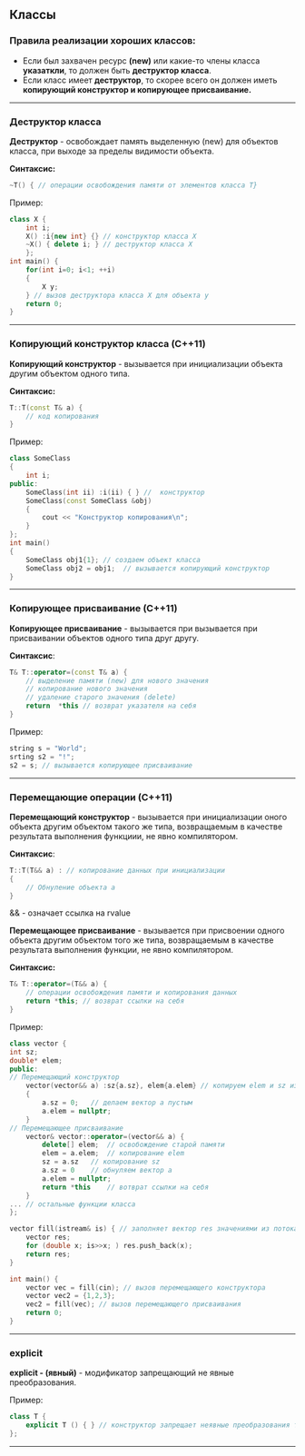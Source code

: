 ## Классы

### Правила реализации хороших классов:
* Если был захвачен ресурс **(new)** или какие-то члены класса **указаткли**, то должен быть **деструктор класса**.
* Если класс имеет **деструктор**, то скорее всего он должен иметь **копирующий конструктор и копирующее присваивание.**
---
### Деструктор класса

**Деструктор** - освобождает память выделенную (new) для объектов класса, при выходе за пределы видимости объекта.

**Синтаксис:**
```c++
~T() { // операции освобождения памяти от элементов класса T}
```
Пример:
```c++
class X {
	int i;
	X() :i{new int} {} // конструктор класса X
	~X() { delete i; } // деструктор класса X
	};
int main() {
 	for(int i=0; i<1; ++i)
	{
		X y;
	} // вызов деструктора класса X для объекта y
	return 0;
}
```
---

### Копирующий конструктор класса (C++11)

**Копирующий конструктор** - вызывается при инициализации объекта другим объектом одного типа.

**Синтаксис:** 
```c++
T::T(const T& a) {
	// код копирования
}
```
Пример:
```c++
class SomeClass
{  
    int i;
public:
    SomeClass(int ii) :i(ii) { } //  конструктор
    SomeClass(const SomeClass &obj)
    {      
        cout << "Конструктор копирования\n";
    }
};
int main()
{
    SomeClass obj1{1}; // создаем объект класса
    SomeClass obj2 = obj1;  // вызывается копирующий конструктор
}
```
---
### Копирующее присваивание (C++11)
**Копирующее присваивание** - вызывается при вызывается при присваивании объектов одного типа друг другу.

**Синтаксис**:

```c++
T& T::operator=(const T& a) {
	// выделение памяти (new) для нового значения
	// копирование нового значения
	// удаление старого значения (delete)
	return  *this // возврат указателя на себя
}
```
Пример:
```c++
string s = "World";
srting s2 = "!";
s2 = s; // вызывается копирующее присваивание
```
---

### Перемещающие операции (С++11)

**Перемещающий конструктор** - вызывается при инициализации оного объекта другим объектом такого же типа, возвращаемым в качестве результата выполнения функциии, не явно компилятором.

**Синтаксис**:
```c++
T::T(T&& a) : // копирование данных при инициализации
{
	// Обнуление объекта a
}
```
&& - означает ссылка на rvalue

**Перемещающее присваивание** - вызывается при присвоении одного объекта другим объектом того же типа, возвращаемым в качестве результата выполнения функции, не явно компилятором.

**Синтаксис:**
```c++
T& T::operator=(T&& a) {
	// операции освобождения памяти и копирования данных
	return *this; // возврат ссылки на себя
}
```

Пример:

```c++
class vector {
int sz;
double* elem;
public:
// Перемещающий конструктор
	vector(vector&& a) :sz{a.sz}, elem{a.elem} // копируем elem и sz из a
	{
		a.sz = 0;	// делаем вектор a пустым
		a.elem = nullptr;
	}
// Перемещающее присваивание
	vector& vector::operator=(vector&& a) {
		delete[] elem;	// освобождение старой памяти
		elem = a.elem;	// копирование elem
		sz = a.sz	// копирование sz
		a.sz = 0	// обнуляем вектор а
		a.elem = nullptr;
		return *this	// вотврат ссылки на себя
	}
... // остальные функции класса
};

vector fill(istream& is) { // заполняет вектор res значениями из потока is
	vector res;
	for (double x; is>>x; ) res.push_back(x);
	return res;
}

int main() {
	vector vec = fill(cin); // вызов перемещающего конструктора
	vector vec2 = {1,2,3};
	vec2 = fill(vec); // вызов перемещающего присваивания
	return 0;
}
```


---

### explicit
**explicit - (явный)** - модификатор запрещающий не явные преобразования.

Пример:
```c++
class T {
	explicit T () { } // конструктор запрещает неявные преобразования типов в тип T
};
```
---

